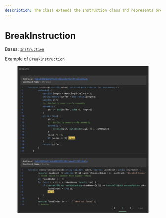 ```yaml
---
description: The class extends the Instruction class and represents break instruction.
---
```


# BreakInstruction

Bases: [`Instruction`](./)

Example of `BreakInstruction`

<figure><img src="../../.gitbook/assets/image (2) (1) (1).png" alt=""><figcaption></figcaption></figure>
